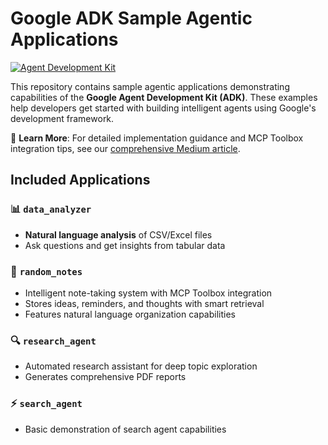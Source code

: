 # Google ADK Sample Agentic Applications

[![Agent Development Kit](https://google.github.io/adk-docs/assets/agent-development-kit.png)](https://google.github.io/adk-docs/)

This repository contains sample agentic applications demonstrating capabilities of the **Google Agent Development Kit (ADK)**. These examples help developers get started with building intelligent agents using Google's development framework.

📖 **Learn More**: For detailed implementation guidance and MCP Toolbox integration tips, see our [comprehensive Medium article](https://medium.com/@shuvro_25220/google-agent-development-kit-adk-is-here-bonus-mcp-toolbox-9e60ddf6d710).

## Included Applications

### 📊 `data_analyzer`
- **Natural language analysis** of CSV/Excel files
- Ask questions and get insights from tabular data

### 📝 `random_notes`
- Intelligent note-taking system with MCP Toolbox integration
- Stores ideas, reminders, and thoughts with smart retrieval
- Features natural language organization capabilities

### 🔍 `research_agent`
- Automated research assistant for deep topic exploration
- Generates comprehensive PDF reports

### ⚡ `search_agent`
- Basic demonstration of search agent capabilities